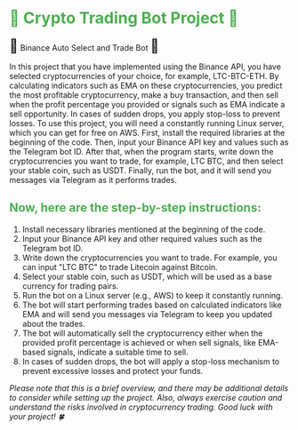 <!DOCTYPE html>
<html>
<head>
  
</head>
<body>
  <h1 style="color: #4CAF50;">🚀 Crypto Trading Bot Project 🚀</h1>
  <p>
    <span style="font-size: 24px;">🤖</span> Binance Auto Select and Trade Bot <span style="font-size: 24px;">🤖</span>
  </p>
  <p>
    In this project that you have implemented using the Binance API, you have selected cryptocurrencies of your choice, for example, LTC-BTC-ETH. By calculating indicators such as EMA on these cryptocurrencies, you predict the most profitable cryptocurrency, make a buy transaction, and then sell when the profit percentage you provided or signals such as EMA indicate a sell opportunity. In cases of sudden drops, you apply stop-loss to prevent losses. To use this project, you will need a constantly running Linux server, which you can get for free on AWS. First, install the required libraries at the beginning of the code. Then, input your Binance API key and values such as the Telegram bot ID. After that, when the program starts, write down the cryptocurrencies you want to trade, for example, LTC BTC, and then select your stable coin, such as USDT. Finally, run the bot, and it will send you messages via Telegram as it performs trades.
  </p>

  <h2 style="color: #4CAF50;">Now, here are the step-by-step instructions:</h2>
  <ol>
    <li>Install necessary libraries mentioned at the beginning of the code.</li>
    <li>Input your Binance API key and other required values such as the Telegram bot ID.</li>
    <li>Write down the cryptocurrencies you want to trade. For example, you can input "LTC BTC" to trade Litecoin against Bitcoin.</li>
    <li>Select your stable coin, such as USDT, which will be used as a base currency for trading pairs.</li>
    <li>Run the bot on a Linux server (e.g., AWS) to keep it constantly running.</li>
    <li>The bot will start performing trades based on calculated indicators like EMA and will send you messages via Telegram to keep you updated about the trades.</li>
    <li>The bot will automatically sell the cryptocurrency either when the provided profit percentage is achieved or when sell signals, like EMA-based signals, indicate a suitable time to sell.</li>
    <li>In cases of sudden drops, the bot will apply a stop-loss mechanism to prevent excessive losses and protect your funds.</li>
  </ol>

  <p>
    <em>Please note that this is a brief overview, and there may be additional details to consider while setting up the project. Also, always exercise caution and understand the risks involved in cryptocurrency trading. Good luck with your project! 🍀</em>
  </p>
</body>
</html>
